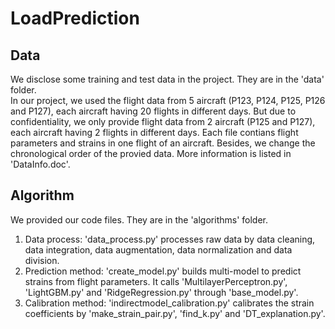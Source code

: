 # LoadPrediction

## Data

We disclose some training and test data in the project. They are in the 'data' folder.  
In our project, we used the flight data from 5 aircraft (P123, P124, P125, P126 and P127), each aircraft having 20 flights in different days. But due to confidentiality, we only provide flight data from 2 aircraft (P125 and P127), each aircraft having 2 flights in different days. Each file contians flight parameters and strains in one flight of an aircraft. Besides, we change the chronological order of the provied data. More information is listed in 'DataInfo.doc'.   

## Algorithm

We provided our code files. They are in the 'algorithms' folder.  
1. Data process: 'data_process.py' processes raw data by data cleaning, data integration, data augmentation, data normalization and data division.  
2. Prediction method: 'create_model.py' builds multi-model to predict strains from flight parameters. It calls 'MultilayerPerceptron.py', 'LightGBM.py' and 'RidgeRegression.py' through 'base_model.py'.  
3. Calibration method: 'indirectmodel_calibration.py' calibrates the strain coefficients by 'make_strain_pair.py', 'find_k.py' and 'DT_explanation.py'.  
